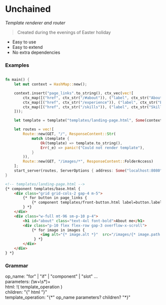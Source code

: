 # Unchained
*Template renderer and router*

> Created during the evenings of Easter holiday


- Easy to use
- Easy to extend
- No extra dependencies

### Examples

```rust

fn main() {
    let mut context = HashMap::new();

    context.insert("page_links".to_string(), ctx_vec(vec![
        ctx_map([("href", ctx_str("/#about")), ("label", ctx_str("About me"))]),
        ctx_map([("href", ctx_str("/experience")), ("label", ctx_str("Experience"))]),
        ctx_map([("href", ctx_str("/skills")), ("label", ctx_str("Skills"))]),
    ]));

    let template = template("templates/landing-page.html", Some(context));

    let routes = vec![
        Route::new(GET, "/", ResponseContent::Str(
            match &template {
                Ok(template) => template.to_string(),
                Err(_e) => panic!("Could not render template"),
            }
        )),
        Route::new(GET, "/images/*", ResponseContent::FolderAccess)
    ];
    start_server(routes, ServerOptions { address: Some("localhost:8080".to_string()) });
}
```

```html
<!-- templates/landing-page.html -->
{* component templates/base.html {
    <div class="grid grid-cols-2 gap-4 m-5">
        {* for button in page_links {
            {* component templates/front-button.html label=button.label link=button.href *}
        } *}
    </div>
    <div class="w-full mt-96 sm-p-10 p-4">
        <h1 id="about" class="text-4xl font-bold">About me</h1>
        <div class="p-10 flex flex-row gap-3 overflow-x-scroll">
            {* for image in images {
                <img alt="{* image.alt *}"  src="/images/{* image.path *}" width="500" height="500">
             } *}
        </div>
    </div>
} *}
```

### Grammar

op_name: "for" | "if" | "component" | "slot" ... \
parameters: (\w+\s\*)+ \
html: !( template_operation ) \
children: "{" html "}" \
template_operation: "{\*" op_name parameters? children? "\*}"
